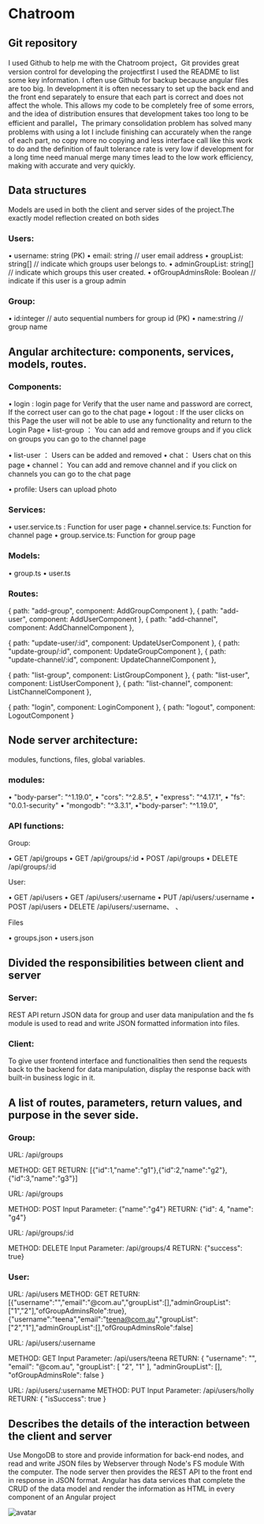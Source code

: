 # Chatroom
## Git repository
I used Github to help me with the Chatroom project，Git provides great version control for developing the projectfirst I used the README to list some key information. I often use Github for backup because angular files are too big. In development it is often necessary to set up the back end and the front end separately to ensure that each part is correct and does not affect the whole. This allows my code to be completely free of some errors, and the idea of distribution ensures that development takes too long to be efficient and parallel，The primary consolidation problem has solved many problems with using a lot I include finishing can accurately when the range of each part, no copy more no copying and less interface call like this work to do and the definition of fault tolerance rate is very low if development for a long time need manual merge many times lead to the low work efficiency, making with accurate and very quickly. 
## Data structures 
Models are used in both the client and server sides of the project.The exactly model reflection created on both sides
### Users:


•	username: string (PK)
•	email: string // user email address
•	groupList: string[]  // indicate which groups user belongs to.
•	adminGroupList: string[]   // indicate which groups this user created.
•	ofGroupAdminsRole: Boolean  // indicate if this user is a group admin

### Group:

•	id:integer // auto sequential numbers for group id (PK)
•	name:string // group name
## Angular architecture: components, services, models, routes.

### Components:
• login :
 login page for Verify that the user name and password are correct,	If the correct user can go to the chat page
• logout :
If the user clicks on this Page the user will not be able to use any functionality and return to the Login Page
• list-group ：
You can add and remove groups and if you click on groups you can go to the channel page

• list-user ：
Users can be added and removed
• chat：
Users chat on this page
• channel：
You can add and remove channel and if you click on channels you can go to the chat page


• profile:
Users can upload photo


### Services:
• user.service.ts : 
Function for user page
• channel.service.ts:
Function for channel page 
• group.service.ts:
Function for group page




### Models:
•	group.ts
•	user.ts

### Routes:
 { path: "add-group", component: AddGroupComponent },
  { path: "add-user", component: AddUserComponent },
  { path: "add-channel", component: AddChannelComponent },

  { path: "update-user/:id", component: UpdateUserComponent },
  { path: "update-group/:id", component: UpdateGroupComponent },
  { path: "update-channel/:id", component: UpdateChannelComponent },

  { path: "list-group", component: ListGroupComponent },
  { path: "list-user", component: ListUserComponent },
  { path: "list-channel", component: ListChannelComponent },

  { path: "login", component: LoginComponent },
  { path: "logout", component: LogoutComponent }
 ## Node server architecture: 
modules, functions, files, global variables.

### modules:
•	"body-parser": "^1.19.0",
•	"cors": "^2.8.5",
•	"express": "^4.17.1",
•	"fs": "0.0.1-security"
•	"mongodb": "^3.3.1",
•"body-parser": "^1.19.0",
     

### API functions:

Group:

•	GET /api/groups
•	GET /api/groups/:id
•	POST /api/groups
•	DELETE /api/groups/:id

User:

•	GET /api/users
•	GET /api/users/:username
•	PUT /api/users/:username
•	POST /api/users
•	DELETE /api/users/:username、
、

Files

•	groups.json
•	users.json

## Divided the responsibilities between client and server 

### Server:

REST API return JSON data for group and user data manipulation and the fs module is used to read and write JSON formatted information into files.

### Client:

To give user frontend interface and functionalities then send the requests back to the backend for data manipulation, display the response back with built-in business logic in it.
## A list of routes, parameters, return values, and purpose in the sever side.
### Group:

URL: /api/groups

METHOD: GET
RETURN: [{"id":1,"name":"g1"},{"id":2,"name":"g2"},{"id":3,"name":"g3"}]

URL: /api/groups

METHOD: POST
Input Parameter: {"name":"g4"}
RETURN: {"id": 4, "name": "g4"}

URL: /api/groups/:id

METHOD: DELETE
Input Parameter: /api/groups/4
RETURN: {"success": true}

### User:

URL: /api/users
METHOD: GET
RETURN: [{"username":"","email":"@com.au","groupList":[],"adminGroupList":["1","2"],"ofGroupAdminsRole":true},{"username":"teena","email":"teena@com.au","groupList":["2","1"],"adminGroupList":[],"ofGroupAdminsRole":false]

URL: /api/users/:username

METHOD: GET
Input Parameter: /api/users/teena
RETURN: {
    "username": "",
    "email": "@com.au",
    "groupList": [
        "2",
        "1"
    ],
    "adminGroupList": [],
    "ofGroupAdminsRole": false
}





URL: /api/users/:username
METHOD: PUT
Input Parameter: /api/users/holly
RETURN: 
{
    "isSuccess": true
}
## Describes the details of the interaction between the client and server

Use MongoDB to store and provide information for back-end nodes, and read and write JSON files by Webserver through Node's FS module
With the computer. The node server then provides the REST API to the front end in response in JSON format. Angular has data services that complete the CRUD of the data model and render the information as HTML in every component of an Angular project


![avatar](https://sites.google.com/site/bestmeanstacktraining/home/meanj.jpg?attredirects=0)

 

